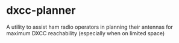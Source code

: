 # dxcc-planner
A utility to assist ham radio operators in planning their antennas for maximum DXCC reachability (especially when on limited space)
